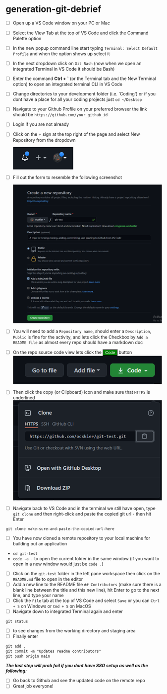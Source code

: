 # generation-git-debrief

- [ ] Open up a VS Code window on your PC or Mac
- [ ] Select the View Tab at the top of VS Code and click the Command Palette option
- [ ] In the new popup command line start typing `Terminal: Select Default Profile` and when the option shows up select it 
- [ ] In the next dropdown click on `Git Bash` (now when we open an integrated Terminal in VS Code it should be Bash)
- [ ] Enter the command  **Ctrl + \`** (or the Terminal tab and the New Terminal option) to open an integrated terminal CLI in VS Code
- [ ] Change directories to your development folder (i.e. 'Coding') or if you dont have a place for all your coding projects just `cd ~/Desktop`
- [ ] Navigate to your Github Profile on your preferred browser the link should be `https://github.com/your_github_id`
- [ ] Login if you are not already
- [ ] Click on the + sign at the top right of the page and select New Repository from the dropdown
  
  ![plus sign](./assets/git_ss_1.PNG)

- [ ] Fill out the form to resemble the following screenshot
  
  ![new repo](./assets/git_ss_2.PNG)

- [ ] You will need to add a `Repository name`, should enter a `Description`, `Public` is fine for the activity, and lets click the Checkbox by `Add a README file` as almost every repo should have a markdown doc
- [ ] On the repo source code view lets click the <button style="color:white;background-color:green;">Code</button> button
  ![code btn ss](./assets/git_ss_3.PNG)
- [ ] Then click the copy (or Clipboard) icon and make sure that `HTTPS` is underlined
  ![git url ss](./assets/git_ss_5.PNG)
- [ ] Navigate back to VS Code and in the terminal we still have open, type `git clone` and then right-click and paste the copied git url - then hit Enter
```
git clone make-sure-and-paste-the-copied-url-here
```
- [ ] You have now cloned a remote repository to your local machine for building out an application
- `cd git-test`
- `code -a .` to open the current folder in the same window (if you want to open in a new window would just be `code .`)
- [ ] Click on the `git-test` folder in the left pane workspace then click on the `README.md` file to open in the editor
- [ ] Add a new line to the README file `## Contributors` (make sure there is a blank line between the title and this new line), hit Enter to go to the next line, and type your name
- [ ] Click the `File` tab at the top of VS Code and select `Save` or you can `Ctrl + S`  on Windows or `Cmd + S` on MacOS
- [ ] Navigate down to integrated Terminal again and enter
```
git status
```
- [ ] to see changes from the working directory and staging area
- [ ] Finally enter
```
git add .
git commit -m "Updates readme contributors"
git push origin main
```
***The last step will prob fail if you dont have SSO setup as well as the following:***

- [ ] Go back to Github and see the updated code on the remote repo
- [ ] Great job everyone!
